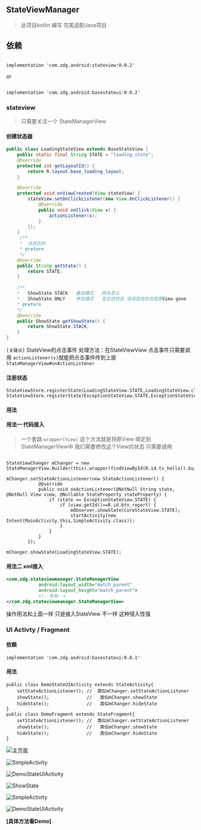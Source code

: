 
## StateViewManager  
> 此项目kotlin 编写  完美适配Java项目

## 依赖

```

implementation 'com.zdg.android:stateview:0.0.2'

```
or
```

implementation 'com.zdg.android:basestateui:0.0.2'

```
###  stateview
> 只需要关注一个  StateManagerView
#### 创建状态器
```java
public class LoadingStateView extends BaseStateView {
    public static final String STATE = "loading_state";
    @Override
    protected int getLayoutId() {
        return R.layout.base_loading_layout;
    }

    @Override
    protected void onViewCreated(View stateView) {
        stateView.setOnClickListener(new View.OnClickListener() {
            @Override
            public void onClick(View v) {
                actionListener(v);
            }
        });
    }
     /**
     *  该状态的
     * @return 
     */
    @Override
    public String getState() {
        return STATE;
    }

    /**
    *   ShowState.STACK   叠加模式   顾名思义 
    *   ShowState.ONLY    单显模式   显示该状态 会将其他状态和原View gone
    * @return 
    */
    @Override
    public ShowState getShowState() {
        return ShowState.STACK;
    }
}

```

`[关键点]`  StateView的点击事件 处理方法：在StateViewView 点击事件只需要调用 `actionListener(v)`就能把点击事件传到上层 `StateManagerView#onActionListener`
#### 注册状态
```
StateViewStore.registerState(LoadingStateView.STATE,LoadingStateView.class);
StateViewStore.registerState(ExceptionStateView.STATE,ExceptionStateView.class);
```
#### 用法
#### 用法一 代码接入
> 一个套路 `wrapper(View)`  这个方法就是将原View 绑定到 StateManagerView中 我们需要修改这个View的状态 只需要调用

```

StateViewChanger mChanger = new StateManagerView.Builder(this).wrapper(findViewById(R.id.tv_hello)).builder();

mChanger.setStateActionListener(new StateActionListener() {
            @Override
            public void onActionListener(@NotNull String state, @NotNull View view, @Nullable StateProperty stateProperty) {
                if (state == ExceptionStateView.STATE) {
                    if (view.getId()==R.id.btn_report) {
                        mObserver.showState(CoreStateView.STATE);
                        startActivity(new Intent(MainActivity.this,SimpleActivity.class));
                    }
                }
            }
        });

mChanger.showState(LoadingStateView.STATE);

```

#### 用法二 xml接入

```xml
<com.zdg.stateviewmanager.StateManagerView
            android:layout_width="match_parent"
            android:layout_height="match_parent">
            <!--布局-->
</com.zdg.stateviewmanager.StateManagerView>
```
 操作用法和上面一样 只是接入StateView 不一样  这种侵入性强
 
### UI Activty / Fragment

#### 依赖
```
implementation 'com.zdg.android:basestateui:0.0.1'
```
#### 用法

```
public class DemoStateUIActivity extends StateActivity{
    setStateActionListener(); //  类似mChanger.setStateActionListener
    showState();              //   类似mChanger.showState
    hideState();              //   类似mChanger.hideState
}
public class DemoFragment extends StateFragment{
    setStateActionListener(); //  类似mChanger.setStateActionListener
    showState();              //   类似mChanger.showState
    hideState();              //   类似mChanger.hideState
}
```


![主页面](/img/1550465208880.jpg)

![SimpleActivity](/img/1550465242564.jpg)


![DemoStateUIActivity](/img/1550465271867.jpg)



![ShowState](/img/Video_20190218_010025_173.gif)

![SimpleActivity](/img/Video_20190218_010108_145.gif)


![DemoStateUIActivity](/img/Video_20190218_010123_190.gif)


**[具体方法看Demo]**